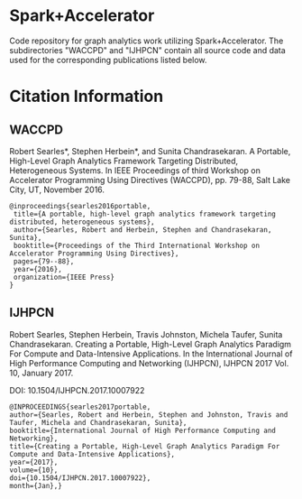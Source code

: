 # Spark+Accelerator
Code repository for graph analytics work utilizing Spark+Accelerator. The subdirectories "WACCPD" and "IJHPCN" contain all source code and data used for the corresponding publications listed below.
# Citation Information
## WACCPD
Robert Searles\*, Stephen Herbein\*, and Sunita Chandrasekaran. A Portable, High-Level Graph Analytics Framework Targeting Distributed, Heterogeneous Systems. In IEEE Proceedings of third Workshop on Accelerator Programming Using Directives (WACCPD), pp. 79-88, Salt Lake City, UT, November 2016.
```
@inproceedings{searles2016portable,
 title={A portable, high-level graph analytics framework targeting distributed, heterogeneous systems},
 author={Searles, Robert and Herbein, Stephen and Chandrasekaran, Sunita},
 booktitle={Proceedings of the Third International Workshop on Accelerator Programming Using Directives},
 pages={79--88},
 year={2016},
 organization={IEEE Press}
}
```
## IJHPCN
Robert Searles, Stephen Herbein, Travis Johnston, Michela Taufer, Sunita Chandrasekaran. Creating a Portable, High-Level Graph Analytics Paradigm For Compute and Data-Intensive Applications. In the International Journal of High Performance Computing and Networking (IJHPCN), IJHPCN 2017 Vol. 10, January 2017. 

DOI: 10.1504/IJHPCN.2017.10007922
```
@INPROCEEDINGS{searles2017portable, 
author={Searles, Robert and Herbein, Stephen and Johnston, Travis and Taufer, Michela and Chandrasekaran, Sunita}, 
booktitle={International Journal of High Performance Computing and Networking}, 
title={Creating a Portable, High-Level Graph Analytics Paradigm For Compute and Data-Intensive Applications}, 
year={2017}, 
volume={10},  
doi={10.1504/IJHPCN.2017.10007922}, 
month={Jan},}
```
